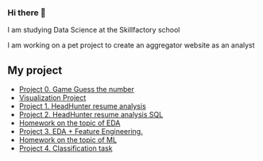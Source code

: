 ### Hi there 👋

I am studying Data Science at the Skillfactory school

I am working on a pet project to create an aggregator website as an analyst


## My project


* [Project 0. Game Guess the number](https://github.com/OlesyaNori/sf_datasciense/tree/main/project%200) 
* [Visualization Project](https://github.com/OlesyaNori/sf_datasciense/blob/main/Visualization%20Project/Final%20visualization%20tasks.ipynb)
* [Project 1. HeadHunter resume analysis](https://github.com/OlesyaNori/sf_datasciense/tree/main/project%201)
* [Project 2. HeadHunter resume analysis SQL](https://github.com/OlesyaNori/sf_datasciense/tree/main/project%202)
* [Homework on the topic of EDA](https://github.com/OlesyaNori/sf_datasciense/tree/main/Homework%20EDA)
* [Project 3. EDA + Feature Engineering.](https://github.com/OlesyaNori/sf_datasciense/tree/main/project%203)
* [Homework on the topic of ML](https://github.com/OlesyaNori/sf_datasciense/tree/main/Homework%20ML)
* [Project 4. Classification task](https://github.com/OlesyaNori/sf_datasciense/tree/main/project%204)



<!--
**OlesyaNori/OlesyaNori** is a ✨ _special_ ✨ repository because its `README.md` (this file) appears on your GitHub profile.

Here are some ideas to get you started:

- 🔭 I’m currently working on ...
- 🌱 I’m currently learning ...
- 👯 I’m looking to collaborate on ...
- 🤔 I’m looking for help with ...
- 💬 Ask me about ...
- 📫 How to reach me: ...
- 😄 Pronouns: ...
- ⚡ Fun fact: ...
-->
